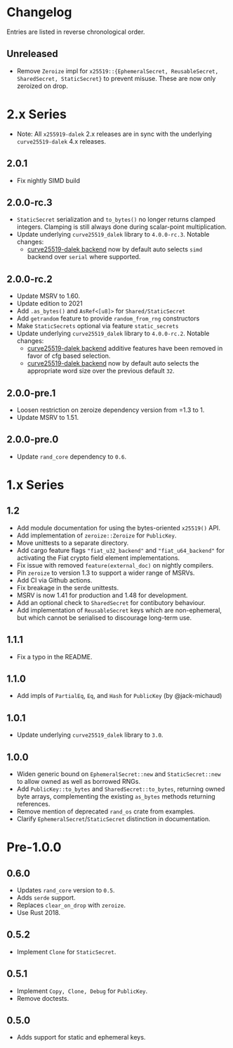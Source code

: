# Changelog

Entries are listed in reverse chronological order.

## Unreleased

* Remove `Zeroize` impl for `x25519::{EphemeralSecret, ReusableSecret, SharedSecret, StaticSecret}` to prevent misuse. These are now only zeroized on drop.

# 2.x Series

* Note: All `x255919-dalek` 2.x releases are in sync with the underlying `curve25519-dalek` 4.x releases. 

## 2.0.1

* Fix nightly SIMD build

## 2.0.0-rc.3

* `StaticSecret` serialization and `to_bytes()` no longer returns clamped integers. Clamping is still always done during scalar-point multiplication.
* Update underlying `curve25519_dalek` library to `4.0.0-rc.3`. Notable changes:
    * [curve25519-dalek backend] now by default auto selects `simd` backend over `serial` where supported.


## 2.0.0-rc.2

* Update MSRV to 1.60.
* Update edition to 2021
* Add `.as_bytes()` and `AsRef<[u8]>` for `Shared/StaticSecret`
* Add `getrandom` feature to provide `random_from_rng` constructors
* Make `StaticSecrets` optional via feature `static_secrets`
* Update underlying `curve25519_dalek` library to `4.0.0-rc.2`. Notable changes:
    * [curve25519-dalek backend] additive features have been removed in favor of cfg based selection.
    * [curve25519-dalek backend] now by default auto selects the appropriate word size over the previous default `32`.

## 2.0.0-pre.1

* Loosen restriction on zeroize dependency version from =1.3 to 1.
* Update MSRV to 1.51.

## 2.0.0-pre.0

* Update `rand_core` dependency to `0.6`.

# 1.x Series

## 1.2

* Add module documentation for using the bytes-oriented `x25519()` API.
* Add implementation of `zeroize::Zeroize` for `PublicKey`.
* Move unittests to a separate directory.
* Add cargo feature flags `"fiat_u32_backend"` and `"fiat_u64_backend"` for
  activating the Fiat crypto field element implementations.
* Fix issue with removed `feature(external_doc)` on nightly compilers.
* Pin `zeroize` to version 1.3 to support a wider range of MSRVs.
* Add CI via Github actions.
* Fix breakage in the serde unittests.
* MSRV is now 1.41 for production and 1.48 for development.
* Add an optional check to `SharedSecret` for contibutory behaviour.
* Add implementation of `ReusableSecret` keys which are non-ephemeral, but which
  cannot be serialised to discourage long-term use.

## 1.1.1

* Fix a typo in the README.

## 1.1.0

* Add impls of `PartialEq`, `Eq`, and `Hash` for `PublicKey` (by @jack-michaud)

## 1.0.1

* Update underlying `curve25519_dalek` library to `3.0`.

## 1.0.0

* Widen generic bound on `EphemeralSecret::new` and `StaticSecret::new` to
  allow owned as well as borrowed RNGs.
* Add `PublicKey::to_bytes` and `SharedSecret::to_bytes`, returning owned byte
  arrays, complementing the existing `as_bytes` methods returning references.
* Remove mention of deprecated `rand_os` crate from examples.
* Clarify `EphemeralSecret`/`StaticSecret` distinction in documentation.

# Pre-1.0.0

## 0.6.0

* Updates `rand_core` version to `0.5`.
* Adds `serde` support.
* Replaces `clear_on_drop` with `zeroize`.
* Use Rust 2018.

## 0.5.2

* Implement `Clone` for `StaticSecret`.

## 0.5.1

* Implement `Copy, Clone, Debug` for `PublicKey`.
* Remove doctests.

## 0.5.0

* Adds support for static and ephemeral keys.

[curve25519-dalek backend]: https://github.com/dalek-cryptography/curve25519-dalek/#backends 

